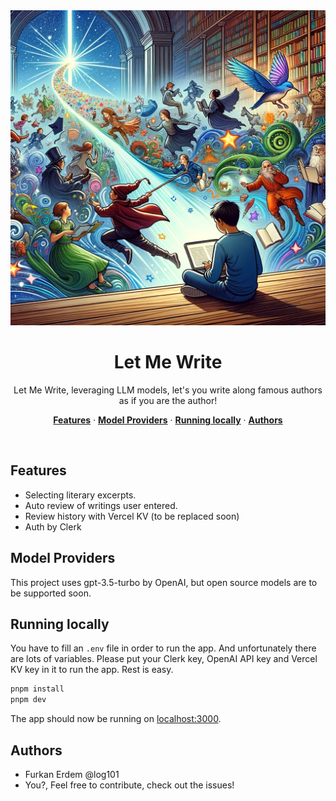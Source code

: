   <img alt="Next.js 13 and app template Router-ready AI chatbot." src="assets/images/let-me-write-cover.png">
  <h1 align="center">Let Me Write</h1>

<p align="center">
  Let Me Write, leveraging LLM models, let's you write along famous authors as if you are the author!
</p>

<p align="center">
  <a href="#features"><strong>Features</strong></a> ·
  <a href="#model-providers"><strong>Model Providers</strong></a> ·
  <a href="#running-locally"><strong>Running locally</strong></a> ·
  <a href="#authors"><strong>Authors</strong></a>
</p>
<br/>

## Features

- Selecting literary excerpts.
- Auto review of writings user entered.
- Review history with Vercel KV (to be replaced soon)
- Auth by Clerk

## Model Providers

This project uses gpt-3.5-turbo by OpenAI, but open source models are to be supported soon.

## Running locally

You have to fill an `.env` file in order to run the app. And unfortunately there are lots of variables. Please put your Clerk key, OpenAI API key and Vercel KV key in it to run the app. Rest is easy.

```bash
pnpm install
pnpm dev
```

The app should now be running on [localhost:3000](http://localhost:3000/).

## Authors

- Furkan Erdem @log101
- You?, Feel free to contribute, check out the issues!
